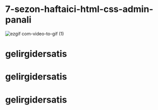 # 7-sezon-haftaici-html-css-admin-panali
![ezgif com-video-to-gif (1)](https://github.com/Udemig/7-sezon-haftaici-html-css-admin-panali/assets/123208180/abea4d53-c78a-4a6a-8265-442de0b44d8d)
# gelirgidersatis
# gelirgidersatis
# gelirgidersatis
